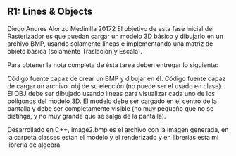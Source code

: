## R1: Lines & Objects
Diego Andres Alonzo Medinilla   20172
El objetivo de esta fase inicial del Rasterizador es que puedan cargar un modelo 3D básico y dibujarlo en un archivo BMP, usando solamente líneas e implementando una matriz de objeto básica (solamente Traslación y Escala).

Para obtener la nota completa de ésta tarea deben entregar lo siguiente:

Código fuente capaz de crear un BMP y dibujar en él.
Código fuente capaz de cargar un archivo .obj de su elección (no puede ser el usado en clase).
El OBJ debe ser dibujado usando líneas para visualizar cada uno de los polígonos del modelo 3D.
El modelo debe ser cargado en el centro de la pantalla y debe ser completamente visible (no muy pequeño que no se distinga, y no muy grande que se salga de la pantalla).

Desarrollado en C++, image2.bmp es el archivo con la imagen generada, en la carpeta classes estan el modelo y el renderizado y en librerias esta mi libreria de algebra.
